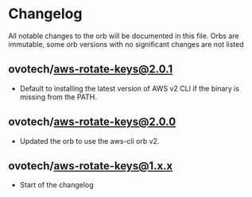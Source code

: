 # Changelog

All notable changes to the orb will be documented in this file. Orbs are
immutable, some orb versions with no significant changes are not listed

## ovotech/aws-rotate-keys@2.0.1

- Default to installing the latest version of AWS v2 CLI if the binary is
  missing from the PATH.

## ovotech/aws-rotate-keys@2.0.0

- Updated the orb to use the aws-cli orb v2.

## ovotech/aws-rotate-keys@1.x.x

- Start of the changelog
